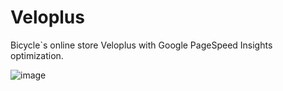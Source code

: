 # Veloplus
Bicycle`s online store Veloplus with Google PageSpeed Insights optimization.

![image](https://user-images.githubusercontent.com/63712823/204391070-dd6e83cd-f255-466d-b610-4ee3ee32b67a.png)

